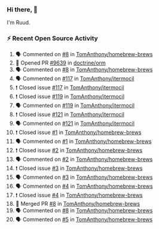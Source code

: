 ### Hi there, 👋

I'm Ruud.
 
### :zap: Recent Open Source Activity

<!--START_SECTION:activity-->
1. 🗣 Commented on [#8](https://github.com/TomAnthony/homebrew-brews/issues/8) in [TomAnthony/homebrew-brews](https://github.com/TomAnthony/homebrew-brews)
2. 💪 Opened PR [#9639](https://github.com/doctrine/orm/pull/9639) in [doctrine/orm](https://github.com/doctrine/orm)
3. 🗣 Commented on [#8](https://github.com/TomAnthony/homebrew-brews/issues/8) in [TomAnthony/homebrew-brews](https://github.com/TomAnthony/homebrew-brews)
4. 🗣 Commented on [#117](https://github.com/TomAnthony/itermocil/issues/117) in [TomAnthony/itermocil](https://github.com/TomAnthony/itermocil)
5. ❗️ Closed issue [#117](https://github.com/TomAnthony/itermocil/issues/117) in [TomAnthony/itermocil](https://github.com/TomAnthony/itermocil)
6. ❗️ Closed issue [#119](https://github.com/TomAnthony/itermocil/issues/119) in [TomAnthony/itermocil](https://github.com/TomAnthony/itermocil)
7. 🗣 Commented on [#119](https://github.com/TomAnthony/itermocil/issues/119) in [TomAnthony/itermocil](https://github.com/TomAnthony/itermocil)
8. ❗️ Closed issue [#121](https://github.com/TomAnthony/itermocil/issues/121) in [TomAnthony/itermocil](https://github.com/TomAnthony/itermocil)
9. 🗣 Commented on [#121](https://github.com/TomAnthony/itermocil/issues/121) in [TomAnthony/itermocil](https://github.com/TomAnthony/itermocil)
10. ❗️ Closed issue [#1](https://github.com/TomAnthony/homebrew-brews/issues/1) in [TomAnthony/homebrew-brews](https://github.com/TomAnthony/homebrew-brews)
11. 🗣 Commented on [#1](https://github.com/TomAnthony/homebrew-brews/issues/1) in [TomAnthony/homebrew-brews](https://github.com/TomAnthony/homebrew-brews)
12. ❗️ Closed issue [#2](https://github.com/TomAnthony/homebrew-brews/issues/2) in [TomAnthony/homebrew-brews](https://github.com/TomAnthony/homebrew-brews)
13. 🗣 Commented on [#2](https://github.com/TomAnthony/homebrew-brews/issues/2) in [TomAnthony/homebrew-brews](https://github.com/TomAnthony/homebrew-brews)
14. ❗️ Closed issue [#3](https://github.com/TomAnthony/homebrew-brews/issues/3) in [TomAnthony/homebrew-brews](https://github.com/TomAnthony/homebrew-brews)
15. 🗣 Commented on [#3](https://github.com/TomAnthony/homebrew-brews/issues/3) in [TomAnthony/homebrew-brews](https://github.com/TomAnthony/homebrew-brews)
16. 🗣 Commented on [#4](https://github.com/TomAnthony/homebrew-brews/issues/4) in [TomAnthony/homebrew-brews](https://github.com/TomAnthony/homebrew-brews)
17. ❗️ Closed issue [#4](https://github.com/TomAnthony/homebrew-brews/issues/4) in [TomAnthony/homebrew-brews](https://github.com/TomAnthony/homebrew-brews)
18. 🎉 Merged PR [#8](https://github.com/TomAnthony/homebrew-brews/pull/8) in [TomAnthony/homebrew-brews](https://github.com/TomAnthony/homebrew-brews)
19. 🗣 Commented on [#8](https://github.com/TomAnthony/homebrew-brews/issues/8) in [TomAnthony/homebrew-brews](https://github.com/TomAnthony/homebrew-brews)
20. 🗣 Commented on [#5](https://github.com/TomAnthony/homebrew-brews/issues/5) in [TomAnthony/homebrew-brews](https://github.com/TomAnthony/homebrew-brews)
<!--END_SECTION:activity-->
